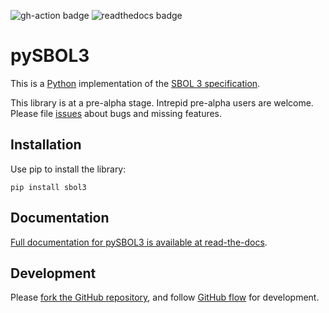 ![gh-action badge](https://github.com/SynBioDex/pySBOL3/workflows/Python%20package/badge.svg)
![readthedocs badge](https://readthedocs.org/projects/pysbol3/badge/)
# pySBOL3

This is a [Python](https://www.python.org/) implementation of the
[SBOL 3 specification](https://sbolstandard.org/data-model-specification/).

This library is at a pre-alpha stage. Intrepid pre-alpha users are
welcome. Please file
[issues](https://github.com/SynBioDex/pySBOL3/issues) about bugs and
missing features.

## Installation

Use pip to install the library:

```
pip install sbol3
```

## Documentation

[Full documentation for pySBOL3 is available at read-the-docs](https://pysbol3.readthedocs.io).

## Development

Please
[fork the GitHub repository](https://guides.github.com/activities/forking/),
and follow
[GitHub flow](https://guides.github.com/introduction/flow/)
for development.
